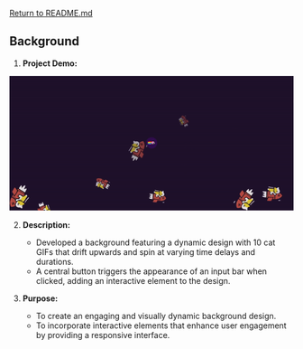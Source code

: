 [Return to README.md](https://github.com/nguyenthiyenchi/front-end-projects/blob/main/README.md)

## Background
1. **Project Demo:**

![Background](./resources/demo.gif)

2. **Description:** 
    - Developed a background featuring a dynamic design with 10 cat GIFs that drift upwards and spin at varying time delays and durations.
    - A central button triggers the appearance of an input bar when clicked, adding an interactive element to the design.
    
3. **Purpose:** 
    - To create an engaging and visually dynamic background design.
    - To incorporate interactive elements that enhance user engagement by providing a responsive interface.